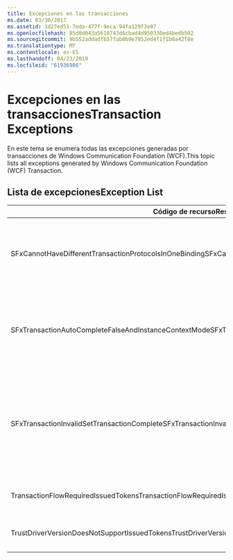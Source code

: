 ```yaml
---
title: Excepciones en las transacciones
ms.date: 03/30/2017
ms.assetid: 1d27ed51-7eda-477f-9eca-94fa129f3e07
ms.openlocfilehash: 85d8d043a5610743d6cbad4d950330ed4bedb502
ms.sourcegitcommit: 9b552addadfb57fab0b9e7852ed4f1f1b8a42f8e
ms.translationtype: MT
ms.contentlocale: es-ES
ms.lasthandoff: 04/23/2019
ms.locfileid: "61936986"
---
```

# <a name="transaction-exceptions"></a><span data-ttu-id="e08b6-102">Excepciones en las transacciones</span><span class="sxs-lookup"><span data-stu-id="e08b6-102">Transaction Exceptions</span></span>
<span data-ttu-id="e08b6-103">En este tema se enumera todas las excepciones generadas por transacciones de Windows Communication Foundation (WCF).</span><span class="sxs-lookup"><span data-stu-id="e08b6-103">This topic lists all exceptions generated by Windows Communication Foundation (WCF) Transaction.</span></span>  
  
## <a name="exception-list"></a><span data-ttu-id="e08b6-104">Lista de excepciones</span><span class="sxs-lookup"><span data-stu-id="e08b6-104">Exception List</span></span>  
  
|<span data-ttu-id="e08b6-105">Código de recurso</span><span class="sxs-lookup"><span data-stu-id="e08b6-105">Resource Code</span></span>|<span data-ttu-id="e08b6-106">Cadena de recurso</span><span class="sxs-lookup"><span data-stu-id="e08b6-106">Resource String</span></span>|  
|-------------------|---------------------|  
|<span data-ttu-id="e08b6-107">SFxCannotHaveDifferentTransactionProtocolsInOneBinding</span><span class="sxs-lookup"><span data-stu-id="e08b6-107">SFxCannotHaveDifferentTransactionProtocolsInOneBinding</span></span>|<span data-ttu-id="e08b6-108">La información de la directiva que se importa a partir de los metadatos especifica valores diferentes para TransactionProtocol entre las operaciones.</span><span class="sxs-lookup"><span data-stu-id="e08b6-108">The policy information being imported from metadata specifies different values for TransactionProtocol among the operations.</span></span> <span data-ttu-id="e08b6-109">Se admite solo un TransactionProtocol para cada punto de conexión.</span><span class="sxs-lookup"><span data-stu-id="e08b6-109">Only a single TransactionProtocol for each endpoint is supported.</span></span>|  
|<span data-ttu-id="e08b6-110">SFxTransactionAutoCompleteFalseAndInstanceContextMode</span><span class="sxs-lookup"><span data-stu-id="e08b6-110">SFxTransactionAutoCompleteFalseAndInstanceContextMode</span></span>|<span data-ttu-id="e08b6-111">TransactionAutoComplete no puede ser falso a menos que el InstanceContextMode del servicio sea PerSession.</span><span class="sxs-lookup"><span data-stu-id="e08b6-111">TransactionAutoComplete cannot be false unless the service's InstanceContextMode is PerSession.</span></span> <span data-ttu-id="e08b6-112">Se encontró un error en la implementación del contrato y operación especificados.</span><span class="sxs-lookup"><span data-stu-id="e08b6-112">An error was found on the implementation of the specified contract and operation.</span></span>|  
|<span data-ttu-id="e08b6-113">SFxTransactionInvalidSetTransactionComplete</span><span class="sxs-lookup"><span data-stu-id="e08b6-113">SFxTransactionInvalidSetTransactionComplete</span></span>|<span data-ttu-id="e08b6-114">Se puede llamar a OperationContext.SetTransactionComplete en una operación solo cuando TransactionAutoComplete está establecido como falso y TransactionScopeRequired está establecido como verdadero.</span><span class="sxs-lookup"><span data-stu-id="e08b6-114">OperationContext.SetTransactionComplete can be called in an operation only when TransactionAutoComplete is set to false and TransactionScopeRequired is set to true.</span></span> <span data-ttu-id="e08b6-115">Éste es un escenario no válido y se finalizó la transacción actual.</span><span class="sxs-lookup"><span data-stu-id="e08b6-115">This is an invalid scenario and the current transaction was terminated.</span></span>|  
|<span data-ttu-id="e08b6-116">TransactionFlowRequiredIssuedTokens</span><span class="sxs-lookup"><span data-stu-id="e08b6-116">TransactionFlowRequiredIssuedTokens</span></span>|<span data-ttu-id="e08b6-117">Para el flujo de una transacción, también deben admitirse los tokens emitidos del flujo.</span><span class="sxs-lookup"><span data-stu-id="e08b6-117">To flow a transaction, flowing issued tokens must also be supported.</span></span>|  
|<span data-ttu-id="e08b6-118">TrustDriverVersionDoesNotSupportIssuedTokens</span><span class="sxs-lookup"><span data-stu-id="e08b6-118">TrustDriverVersionDoesNotSupportIssuedTokens</span></span>|<span data-ttu-id="e08b6-119">La versión configurada de Trust no admite tokens emitidos.</span><span class="sxs-lookup"><span data-stu-id="e08b6-119">The configured Trust version does not support issued tokens.</span></span> <span data-ttu-id="e08b6-120">Utilice WSTrustFeb2005 o posterior.</span><span class="sxs-lookup"><span data-stu-id="e08b6-120">Use WSTrustFeb2005 or above.</span></span>|
